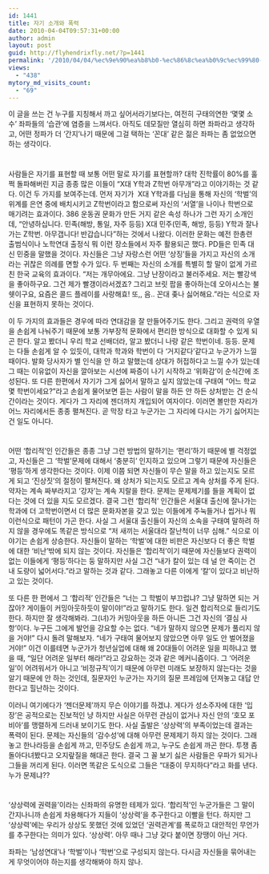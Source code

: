 ```yaml
---
id: 1441
title: 자기 소개와 폭력
date: 2010-04-04T09:57:31+00:00
author: admin
layout: post
guid: http://flyhendrixfly.net/?p=1441
permalink: '/2010/04/04/%ec%9e%90%ea%b8%b0-%ec%86%8c%ea%b0%9c%ec%99%80-%ed%8f%ad%eb%a0%a5/'
views:
  - "438"
mytory_md_visits_count:
  - "69"
---
```

이 글을 쓰는 건 누구를 지칭해서 까고 싶어서라기보다는, 여전히 구태의연한 &#8216;몇몇 소수&#8217; 좌파들의 &#8216;습관&#8217;에 염증을 느껴서다. 아직도 데모질만 열심히 하면 좌파라고 생각하고, 어떤 정파가 더 &#8216;간지&#8217;나기 때문에 그걸 택하는 &#8216;꼰대&#8217; 같은 젊은 좌파는 좀 없었으면 하는 생각이다.

#
  
사람들은 자기를 표현할 때 보통 어떤 말로 자기를 표현할까? 대학 진학률이 80%를 훌쩍 돌파해버린 지금 종종 많은 이들이 &#8220;X대 Y학과 Z학번 아무개&#8221;라고 이야기하는 것 같다. 이건 두 가지를 보여주는데. 먼저 자기가&nbsp; X대 Y학과를 다님을 통해 자신의 &#8216;학벌&#8217;의 위계를 은연 중에 배치시키고 Z학번이라고 함으로써 자신의 &#8216;서열&#8217;을 나이나 학번으로 매기려는 효과이다. 386 운동권 문화가 만든 거지 같은 속성 하나가 그런 자기 소개인데, &#8220;안녕하십니다. 민족(해방, 통일, 자주 등등) X대 민주(민족, 해방, 등등) Y학과 잘나가는 Z학번. 아무갭니다! 반갑습니다&#8221;하는 것에서 나왔다. 이러한 문화는 예전 한총련 출범식이나 노학연대 출정식 뭐 이런 장소들에서 자주 활용되곤 했다. PD들은 민족 대신 민중을 말했을 것이다. 자신들은 그냥 자랑스런 어떤 &#8216;상징&#8217;들을 가지고 자신의 소개라는 귀찮은 의례를 면할 수가 있다. 두 번째는 자신의 소개를 특별히 할 말이 없게 가르친 한국 교육의 효과이다. &#8220;저는 개무아에요. 그냥 난장이라고 불러주세요. 저는 빨강색을 좋아하구요. 그건 제가 빨갱이라서겠죠? 그리고 브릿 팝을 좋아하는데 오아시스는 불쉣이구요, 요즘은 콜드 플레이를 사랑해효! 또,, 음.. 꼰대 좆나 싫어해요.&#8221;라는 식으로 자신을 표현하지 못하는 것이다.

이 두 가지의 효과들은 경우에 따라 연대감을 잘 만들어주기도 한다. 그리고 권력의 우열을 손쉽게 나눠주기 때문에 보통 가부장적 문화에서 편리한 방식으로 대화할 수 있게 되곤 한다. 알고 봤더니 우리 학교 선배더라, 알고 봤더니 나랑 같은 학번이네. 등등. 문제는 다들 손쉽게 알 수 있듯이, 대학과 학과와 학번이 다 &#8216;거지같다&#8217;같다고 누군가가 느낄 때이다. 발화 당사자가 별 인식을 안 하고 말했는데 상대가 허접하다고 느낄 수가 있는데 그 때는 이유없이 자신을 깔아보는 시선에 짜증이 나기 시작하고 &#8216;위화감&#8217;이 순식간에 조성된다. 또 다른 한편에서 자기가 그게 싫어서 말하고 싶지 않았는데 구태여 &#8220;어느 학교 몇 학번이세요?&#8221;라고 손쉽게 물어보면 듣는 사람이 말을 하든 안 하든 상처받는 건 순식간이라는 것이다. 게다가 그 자리에 젠더까지 개입되어 여자이다. 이러면 볼만한 자리가 어느 자리에서든 종종 펼쳐진다. 곧 막장 타고 누군가는 그 자리에 다시는 가기 싫어지는 건 일도 아니다.

#
  
어떤 &#8216;합리적&#8217;인 인간들은 종종 그냥 그런 방법의 말하기는 &#8216;편리&#8217;하기 때문에 별 걱정없고, 자신들은 그 &#8216;학벌&#8217;문제에 대해서 &#8216;충분히&#8217; 인지하고 있으며 그렇기 때문에 자신들은 &#8216;평등&#8217;하게 생각한다는 것이다. 이제 이쯤 되면 자신들이 무슨 말을 하고 있는지도 모르게 되고 &#8216;진상짓&#8217;의 절정이 펼쳐진다. 왜 상처가 되는지도 모르고 계속 상처를 주게 된다. 약자는 계속 짜부라지고 &#8216;강자&#8217;는 계속 지랄을 한다. 문제는 문제제기를 들을 계획이 없다는 것에 더 있을 지도 모르겠다. 결국 그런 &#8216;합리적&#8217; 인간들은 서울대 출신에 잘나가는 학과에 더 고학번이면서 더 많은 문화자본을 갖고 있는 이들에게 주눅들거나 씹거나 뭐 이런식으로 패턴이 가곤 한다. 사실 그 서울대 출신들이 자신의 소속을 구태여 말하려 하지 않을 경우에도 똑같은 방식으로 &#8220;저 새끼는 서울대라 잘난척이 너무 심해.&#8221; 식으로 이야기는 손쉽게 상승한다. 자신들이 말하는 &#8216;학벌&#8217;에 대한 비판은 자신보다 더 좋은 학벌에 대한 &#8216;비난&#8217;밖에 되지 않는 것이다. 자신들은 &#8216;합리적&#8217;이기 때문에 자신들보다 권력이 없는 이들에게 &#8216;평등&#8217;하다는 둥 말하지만 사실 그건 &#8220;내가 칼이 있는 데 널 안 죽이는 건 내 도량이 넓어서다.&#8221;라고 말하는 것과 같다. 그래놓고 다른 이에게 &#8216;칼&#8217;이 있다고 비난하고 있는 것이다.

또 다른 한 편에서 그 &#8216;합리적&#8217; 인간들은 &#8220;너는 그 학벌이 부끄럽냐? 그냥 말하면 되는 거잖아? 게이들이 커밍아웃하듯이 말이야!&#8221;라고 말하기도 한다. 일견 합리적으로 들리기도 한다. 하지만 잘 생각해봐라. 그(녀)가 커밍아웃을 하든 아니든 그건 자신의 &#8216;결심 사항&#8217;이다. 누구든 그에게 발언을 강요할 수는 없다. &#8220;네가 말하지 않으면 문제가 풀리지 않을 거야!&#8221; 다시 돌려 말해보자. &#8220;네가 구태여 물어보지 않았으면 아무 일도 안 벌어졌을 거야!&#8221; 이건 이를테면 누군가가 청년실업에 대해 왜 20대들이 어려운 일을 피하냐고 했을 때, &#8220;일단 어려운 일부터 해라!&#8221;라고 강요하는 것과 같은 메커니즘이다. 그 &#8216;어려운 일&#8217;이 어려워서가 아니고 &#8216;비정규직&#8217;이기 때문에 아무런 미래도 보장하지 않는다는 것을 알기 때문에 안 하는 것인데, 질문자인 누군가는 자기의 질문 프레임에 던져놓고 대답 안 한다고 힐난하는 것이다.

이러니 여기에다가 &#8216;젠더문제&#8217;까지 무슨 이야기를 하겠냐. 게다가 성소주자에 대한 &#8216;입장&#8217;은 공적으로는 진보적인 냥 하지만 사실은 아무런 관심이 없거나 자신 안의 &#8216;호모 포비아&#8217;를 맹렬하게 드러내 보이기도 한다. 사실 출발은 &#8216;상상력&#8217;의 부족이었는데 결과는 폭력이 된다. 문제는 자신들의 &#8216;감수성&#8217;에 대해 아무런 문제제기 하지 않는 것이다. 그래 놓고 한나라등을 손쉽게 까고, 민주당도 손쉽게 까고, 누구도 손쉽게 까곤 한다. 투쟁 좀 돌아다녀봤다고 오지랖질을 해대곤 한다. 결국 그 꼴 보기 싫은 사람들은 우파가 되거나 그들을 꺼리게 된다. 이러면 똑같은 도식으로 그들은 &#8220;대중이 무지하다&#8221;라고 화를 낸다. 누가 문제냐??

#
  
&#8216;상상력에 권력을&#8217;이라는 신좌파의 유명한 테제가 있다. &#8216;합리적&#8217;인 누군가들은 그 말이 간지나니까 손쉽게 차용해다가 지들이 &#8216;상상력&#8217;을 추구한다고 이빨을 턴다. 하지만 그 &#8216;상상력&#8217;에는 우리가 상상도 못했던 것에 있었던 &#8216;권력관계&#8217;를 폭로하고 대안적인 무언가를 추구한다는 의미가 있다. &#8216;상상력&#8217;. 아무 때나 그냥 갖다 붙이면 장땡이 아닌 거다.

좌파는 &#8216;남성연대&#8217;나 &#8216;학벌&#8217;이나 &#8216;학번&#8217;으로 구성되지 않는다. 다시금 자신들을 묶어내는 게 무엇이어야 하는지를 생각해봐야 하지 않나.